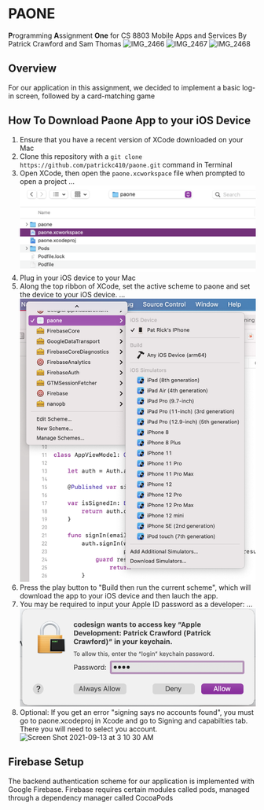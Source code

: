 # PAONE
**P**rogramming **A**ssignment **One** for CS 8803 Mobile Apps and Services
By Patrick Crawford and Sam Thomas
![IMG_2466](https://user-images.githubusercontent.com/42740535/133041802-c79427c3-9b9b-4594-8053-995dc8ebfa78.PNG)
![IMG_2467](https://user-images.githubusercontent.com/42740535/133041805-92d4e8bc-64d4-4e91-9c23-d7528a64bc01.PNG)
![IMG_2468](https://user-images.githubusercontent.com/42740535/133041810-33e68a05-2887-4db3-b886-75cffad68b55.PNG)

## Overview
For our application in this assignment, we decided to implement
a basic log-in screen, followed by a card-matching game

## How To Download Paone App to your iOS Device
1. Ensure that you have a recent version of XCode downloaded on your Mac
2. Clone this repository with a `git clone https://github.com/patrickc410/paone.git` command in Terminal
4. Open XCode, then open the `paone.xcworkspace` file when prompted to open a project
...![Open Workspace Image](https://github.com/patrickc410/paone/blob/main/images/open_workspace.png)
5. Plug in your iOS device to your Mac
6. Along the top ribbon of XCode, set the active scheme to paone and set the device to your iOS device.
...![Set Active Scheme Image](https://github.com/patrickc410/paone/blob/main/images/set_active_scheme.png)
7. Press the play button to "Build then run the current scheme", which will download the app to your iOS device and then lauch the app.
8. You may be required to input your Apple ID password as a developer:
...![Codesign Password Image](https://github.com/patrickc410/paone/blob/main/images/codesign_password.png)
9. Optional: If you get an error "signing says no accounts found", you must go to paone.xcodeproj in Xcode and go to Signing and capabilties tab. There you will need to select you account. <img width="2048" alt="Screen Shot 2021-09-13 at 3 10 30 AM" src="https://user-images.githubusercontent.com/42740535/133039649-0dd73d1a-91e9-4540-bac4-fc73c2f25f4e.png">



## Firebase Setup
The backend authentication scheme for our application is implemented with Google Firebase.
Firebase requires certain modules called pods, managed through a dependency manager called CocoaPods

